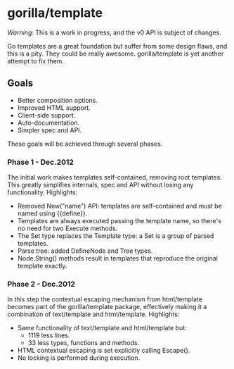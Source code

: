 gorilla/template
================

*Warning:* This is a work in progress, and the v0 API is subject of
changes.

Go templates are a great foundation but suffer from some design
flaws, and this is a pity. They could be really awesome.
gorilla/template is yet another attempt to fix them.

Goals
-----
- Better composition options.
- Improved HTML support.
- Client-side support.
- Auto-documentation.
- Simpler spec and API.

These goals will be achieved through several phases.

### Phase 1 - Dec.2012
The initial work makes templates self-contained, removing root
templates. This greatly simplifies internals, spec and API without
losing any functionality. Highlights:

- Removed New("name") API: templates are self-contained and must
  be named using {{define}}.
- Templates are always executed passing the template name, so there's
  no need for two Execute methods.
- The Set type replaces the Template type: a Set is a group
  of parsed templates.
- Parse tree: added DefineNode and Tree types.
- Node.String() methods result in templates that reproduce the
  original template exactly.

### Phase 2 - Dec.2012
In this step the contextual escaping mechanism from html/template
becomes part of the gorilla/template package, effectively making it
a combination of text/template and html/template. Highlights:

- Same functionality of text/template and html/template but:
  - 1119 less lines.
  - 33 less types, functions and methods.
- HTML contextual escaping is set explicitly calling Escape().
- No locking is performed during execution.
